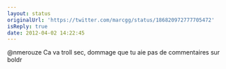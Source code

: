 ```yaml
---
layout: status
originalUrl: 'https://twitter.com/marcgg/status/186820972777705472'
isReply: true
date: 2012-04-02 14:22:45
---
```


@nmerouze Ca va troll sec, dommage que tu aie pas de commentaires sur boldr
